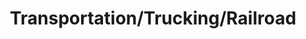 ---
title: Transportation/Trucking/Railroad
slug: transportation-trucking-railroad
taxonomy:
	tag: industry
content:
    items:
        '@taxonomy.industry': transportation-trucking-railroad
    order:
        by: date
        dir: desc
---